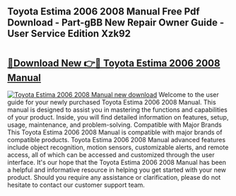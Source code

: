 ## Toyota Estima 2006 2008 Manual Free Pdf Download - Part-gBB New Repair Owner Guide - User Service Edition Xzk92

# <h2><a href="http://bc4873.oget.top/?id=Toyota+Estima+2006+2008+Manual">🔗Download New 👉🔴 Toyota Estima 2006 2008 Manual</a></h2>

[![Toyota Estima 2006 2008 Manual new download](https://i.imgur.com/5g1atiW.png)](http://bc4873.oget.top/?id=Toyota+Estima+2006+2008+Manual)
Welcome to the user guide for your newly purchased Toyota Estima 2006 2008 Manual. This manual is designed to assist you in mastering the functions and capabilities of your product. Inside, you will find detailed information on features, setup, usage, maintenance, and problem-solving. Compatible with Major Brands This Toyota Estima 2006 2008 Manual is compatible with major brands of compatible products. Toyota Estima 2006 2008 Manual advanced features include object recognition, motion sensors, customizable alerts, and remote access, all of which can be accessed and customized through the user interface. It's our hope that the Toyota Estima 2006 2008 Manual has been a helpful and informative resource in helping you get started with your new product. Should you require any assistance or clarification, please do not hesitate to contact our customer support team.
